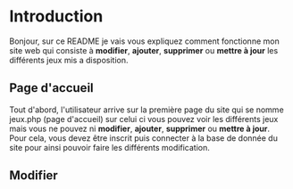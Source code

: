 # Introduction 
Bonjour, sur ce README je vais vous expliquez comment fonctionne mon site web qui consiste à **modifier**, **ajouter**, **supprimer** ou **mettre à jour** les différents jeux mis a disposition.
## Page d'accueil
Tout d'abord, l'utilisateur arrive sur la première page du site qui se nomme jeux.php (page d'accueil) sur celui ci vous pouvez voir les différents jeux mais vous ne pouvez ni **modifier**, **ajouter**, **supprimer** ou **mettre à jour**.<br/>
Pour cela, vous devez être inscrit puis connecter à la base de donnée du site pour ainsi pouvoir faire les différents modification.<br/>

## Modifier


